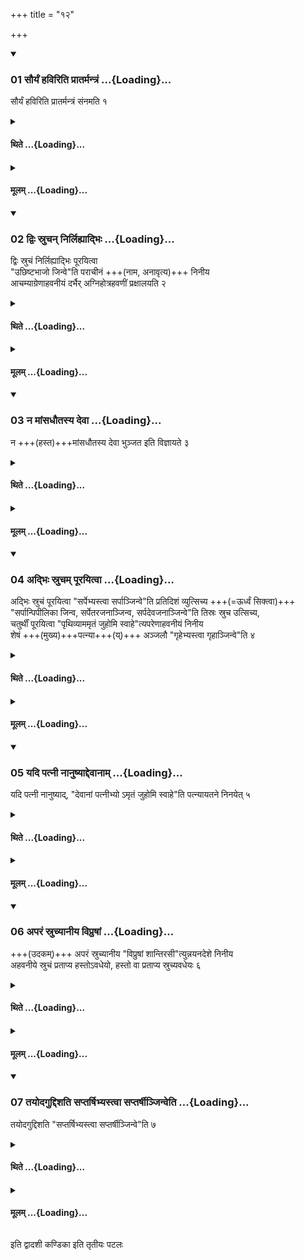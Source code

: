 +++
title = "१२"

+++

<div class="js_include" includetitle="true" newlevelforh1="3" unfilled url="/vedAH_yajuH/taittirIyam/sUtram/ApastambaH/shrautam/vishvAsa-prastutiH/06/12/01_sauryaM_haviriti_prAtarmantraM.md">
<details open><summary><h3>01 सौर्यं हविरिति प्रातर्मन्त्रं ...{Loading}...</h3></summary>

सौर्यं हविरिति प्रातर्मन्त्रं संनमति १  

</details>
</div>
<div class="js_include collapsed" newlevelforh1="4" title="थिते" unfilled url="/vedAH_yajuH/taittirIyam/sUtram/ApastambaH/shrautam/thite/06/12/01_sauryaM_haviriti_prAtarmantraM.md">
<details><summary><h4>थिते ...{Loading}...</h4></summary>

सौर्यं हविरिति प्रातर्मन्त्रं सन्नमति १
</details>
</div>
<div class="js_include collapsed" newlevelforh1="4" title="मूलम्" unfilled url="/vedAH_yajuH/taittirIyam/sUtram/ApastambaH/shrautam/mUlam/06/12/01_sauryaM_haviriti_prAtarmantraM.md">
<details><summary><h4>मूलम् ...{Loading}...</h4></summary>

सौर्यं हविरिति प्रातर्मन्त्रं सन्नमति १
</details>
</div>
<div class="js_include" includetitle="true" newlevelforh1="3" unfilled url="/vedAH_yajuH/taittirIyam/sUtram/ApastambaH/shrautam/vishvAsa-prastutiH/06/12/02_dviH_sruchan_nirlihyAdbhiH.md">
<details open><summary><h3>02 द्विः स्रुचन् निर्लिह्याद्भिः ...{Loading}...</h3></summary>

द्विः स्रुचं निर्लिह्याद्भिः पूरयित्वा  
"उछिष्टभाजो जिन्वे"ति पराचीनं +++(नाम, अनावृत्य)+++ निनीय  
आचम्याग्रेणाहवनीयं दर्भैर् अग्निहोत्रहवणीं प्रक्षालयति २  

</details>
</div>
<div class="js_include collapsed" newlevelforh1="4" title="थिते" unfilled url="/vedAH_yajuH/taittirIyam/sUtram/ApastambaH/shrautam/thite/06/12/02_dviH_sruchan_nirlihyAdbhiH.md">
<details><summary><h4>थिते ...{Loading}...</h4></summary>

द्विः स्रुचं निर्लिह्याद्भिः पूरयित्वोच्छिष्टभाजो जिन्वेति पराचीनं निनीयाचम्याग्रेणाहवनीयं दर्भैरग्निहोत्रहवणीं प्रक्षालयति २
</details>
</div>
<div class="js_include collapsed" newlevelforh1="4" title="मूलम्" unfilled url="/vedAH_yajuH/taittirIyam/sUtram/ApastambaH/shrautam/mUlam/06/12/02_dviH_sruchan_nirlihyAdbhiH.md">
<details><summary><h4>मूलम् ...{Loading}...</h4></summary>

द्विः स्रुचं निर्लिह्याद्भिः पूरयित्वोच्छिष्टभाजो जिन्वेति पराचीनं निनीयाचम्याग्रेणाहवनीयं दर्भैरग्निहोत्रहवणीं प्रक्षालयति २
</details>
</div>
<div class="js_include" includetitle="true" newlevelforh1="3" unfilled url="/vedAH_yajuH/taittirIyam/sUtram/ApastambaH/shrautam/vishvAsa-prastutiH/06/12/03_na_mAMsadhautasya_devA.md">
<details open><summary><h3>03 न मांसधौतस्य देवा ...{Loading}...</h3></summary>

न +++(हस्त)+++मांसधौतस्य देवा भुञ्जत इति विज्ञायते ३

</details>
</div>
<div class="js_include collapsed" newlevelforh1="4" title="थिते" unfilled url="/vedAH_yajuH/taittirIyam/sUtram/ApastambaH/shrautam/thite/06/12/03_na_mAMsadhautasya_devA.md">
<details><summary><h4>थिते ...{Loading}...</h4></summary>

न मांसधौतस्य देवा भुञ्जत इति विज्ञायते ३
</details>
</div>
<div class="js_include collapsed" newlevelforh1="4" title="मूलम्" unfilled url="/vedAH_yajuH/taittirIyam/sUtram/ApastambaH/shrautam/mUlam/06/12/03_na_mAMsadhautasya_devA.md">
<details><summary><h4>मूलम् ...{Loading}...</h4></summary>

न मांसधौतस्य देवा भुञ्जत इति विज्ञायते ३
</details>
</div>
<div class="js_include" includetitle="true" newlevelforh1="3" unfilled url="/vedAH_yajuH/taittirIyam/sUtram/ApastambaH/shrautam/vishvAsa-prastutiH/06/12/04_adbhiH_srucham_pUrayitvA.md">
<details open><summary><h3>04 अद्भिः स्रुचम् पूरयित्वा ...{Loading}...</h3></summary>

अद्भिः स्रुचं पूरयित्वा "सर्पेभ्यस्त्वा सर्पाञ्जिन्वे"ति प्रतिदिशं व्युत्सिच्य +++(=ऊर्ध्वं सिक्त्वा)+++  
"सर्पान्पिपीलिका जिन्व, सर्पेतरजनाञ्जिन्व, सर्पदेवजनाञ्जिन्वे"ति तिस्रः स्रुच उत्सिच्य,  
चतुर्थीं पूरयित्वा "पृथिव्याममृतं जुहोमि स्वाहे"त्यपरेणाहवनीयं निनीय  
शेषं +++(मुख्य)+++पत्न्या+++(य्)+++ अञ्जलौ "गृहेभ्यस्त्वा गृहाञ्जिन्वे"ति ४  

</details>
</div>
<div class="js_include collapsed" newlevelforh1="4" title="थिते" unfilled url="/vedAH_yajuH/taittirIyam/sUtram/ApastambaH/shrautam/thite/06/12/04_adbhiH_srucham_pUrayitvA.md">
<details><summary><h4>थिते ...{Loading}...</h4></summary>

अद्भिः स्रुचं पूरयित्वा सर्पेभ्यस्त्वा सर्पाञ्जिन्वेति प्रतिदिशं व्युत्सिच्य सर्पान्पिपीलिका जिन्व सर्पेतरजनाञ्जिन्व सर्पदेवजनाञ्जिन्वेति तिस्रः स्रुच उत्सिच्य चतुर्थीं पूरयित्वा पृथिव्याममृतं जुहोमि स्वाहेत्यपरेणाहवनीयं निनीय शेषं पत्न्या अञ्जलौ गृहेभ्यस्त्वा गृहाञ्जिन्वेति ४
</details>
</div>
<div class="js_include collapsed" newlevelforh1="4" title="मूलम्" unfilled url="/vedAH_yajuH/taittirIyam/sUtram/ApastambaH/shrautam/mUlam/06/12/04_adbhiH_srucham_pUrayitvA.md">
<details><summary><h4>मूलम् ...{Loading}...</h4></summary>

अद्भिः स्रुचं पूरयित्वा सर्पेभ्यस्त्वा सर्पाञ्जिन्वेति प्रतिदिशं व्युत्सिच्य सर्पान्पिपीलिका जिन्व सर्पेतरजनाञ्जिन्व सर्पदेवजनाञ्जिन्वेति तिस्रः स्रुच उत्सिच्य चतुर्थीं पूरयित्वा पृथिव्याममृतं जुहोमि स्वाहेत्यपरेणाहवनीयं निनीय शेषं पत्न्या अञ्जलौ गृहेभ्यस्त्वा गृहाञ्जिन्वेति ४
</details>
</div>
<div class="js_include" includetitle="true" newlevelforh1="3" unfilled url="/vedAH_yajuH/taittirIyam/sUtram/ApastambaH/shrautam/vishvAsa-prastutiH/06/12/05_yadi_patnI_nAnuShyAddevAnAm.md">
<details open><summary><h3>05 यदि पत्नी नानुष्याद्देवानाम् ...{Loading}...</h3></summary>

यदि पत्नी नानुष्याद्, "देवानां पत्नीभ्यो ऽमृतं जुहोमि स्वाहे"ति पत्न्यायतने निनयेत् ५  

</details>
</div>
<div class="js_include collapsed" newlevelforh1="4" title="थिते" unfilled url="/vedAH_yajuH/taittirIyam/sUtram/ApastambaH/shrautam/thite/06/12/05_yadi_patnI_nAnuShyAddevAnAm.md">
<details><summary><h4>थिते ...{Loading}...</h4></summary>

यदि पत्नी नानुष्याद्देवानां पत्नीभ्यो ऽमृतं जुहोमि स्वाहेति पत्न्यायतने निनयेत् ५
</details>
</div>
<div class="js_include collapsed" newlevelforh1="4" title="मूलम्" unfilled url="/vedAH_yajuH/taittirIyam/sUtram/ApastambaH/shrautam/mUlam/06/12/05_yadi_patnI_nAnuShyAddevAnAm.md">
<details><summary><h4>मूलम् ...{Loading}...</h4></summary>

यदि पत्नी नानुष्याद्देवानां पत्नीभ्यो ऽमृतं जुहोमि स्वाहेति पत्न्यायतने निनयेत् ५
</details>
</div>
<div class="js_include" includetitle="true" newlevelforh1="3" unfilled url="/vedAH_yajuH/taittirIyam/sUtram/ApastambaH/shrautam/vishvAsa-prastutiH/06/12/06_aparaM_sruchyAnIya_vipruShAM.md">
<details open><summary><h3>06 अपरं स्रुच्यानीय विप्रुषां ...{Loading}...</h3></summary>

+++(उदकम्)+++ अपरं स्रुच्यानीय "विप्रुषां शान्तिरसी"त्युन्नयनदेशे निनीय  
अहवनीये स्रुचं प्रताप्य हस्तोऽवधेयो, हस्तो वा प्रताप्य स्रुच्यवधेयः ६  

</details>
</div>
<div class="js_include collapsed" newlevelforh1="4" title="थिते" unfilled url="/vedAH_yajuH/taittirIyam/sUtram/ApastambaH/shrautam/thite/06/12/06_aparaM_sruchyAnIya_vipruShAM.md">
<details><summary><h4>थिते ...{Loading}...</h4></summary>

अपरं स्रुच्यानीय विप्रुषां शान्तिरसीत्युन्नयनदेशे निनीयाहवनीये स्रुचं प्रताप्य हस्तोऽवधेयो हस्तो वा प्रताप्य स्रुच्यवधेयः ६
</details>
</div>
<div class="js_include collapsed" newlevelforh1="4" title="मूलम्" unfilled url="/vedAH_yajuH/taittirIyam/sUtram/ApastambaH/shrautam/mUlam/06/12/06_aparaM_sruchyAnIya_vipruShAM.md">
<details><summary><h4>मूलम् ...{Loading}...</h4></summary>

अपरं स्रुच्यानीय विप्रुषां शान्तिरसीत्युन्नयनदेशे निनीयाहवनीये स्रुचं प्रताप्य हस्तोऽवधेयो हस्तो वा प्रताप्य स्रुच्यवधेयः ६
</details>
</div>
<div class="js_include" includetitle="true" newlevelforh1="3" unfilled url="/vedAH_yajuH/taittirIyam/sUtram/ApastambaH/shrautam/vishvAsa-prastutiH/06/12/07_tayodaguddishati_saptarShibhyastvA_saptarShInjinveti.md">
<details open><summary><h3>07 तयोदगुद्दिशति सप्तर्षिभ्यस्त्वा सप्तर्षीञ्जिन्वेति ...{Loading}...</h3></summary>

तयोदगुद्दिशति "सप्तर्षिभ्यस्त्वा सप्तर्षीञ्जिन्वे"ति ७  

</details>
</div>
<div class="js_include collapsed" newlevelforh1="4" title="थिते" unfilled url="/vedAH_yajuH/taittirIyam/sUtram/ApastambaH/shrautam/thite/06/12/07_tayodaguddishati_saptarShibhyastvA_saptarShInjinveti.md">
<details><summary><h4>थिते ...{Loading}...</h4></summary>

तयोदगुद्दिशति सप्तर्षिभ्यस्त्वा सप्तर्षीञ्जिन्वेति ७
</details>
</div>
<div class="js_include collapsed" newlevelforh1="4" title="मूलम्" unfilled url="/vedAH_yajuH/taittirIyam/sUtram/ApastambaH/shrautam/mUlam/06/12/07_tayodaguddishati_saptarShibhyastvA_saptarShInjinveti.md">
<details><summary><h4>मूलम् ...{Loading}...</h4></summary>

तयोदगुद्दिशति सप्तर्षिभ्यस्त्वा सप्तर्षीञ्जिन्वेति ७
</details>
</div>

  
इति द्वादशी कण्डिका 
इति तृतीयः पटलः
